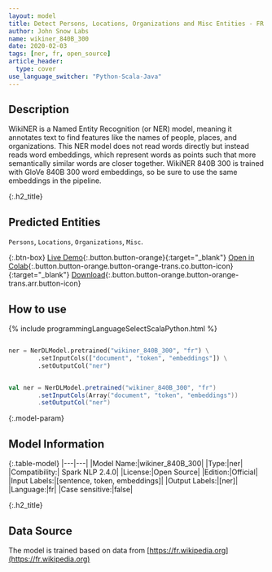 ```yaml
---
layout: model
title: Detect Persons, Locations, Organizations and Misc Entities - FR (WikiNER 840B 300)
author: John Snow Labs
name: wikiner_840B_300
date: 2020-02-03
tags: [ner, fr, open_source]
article_header:
  type: cover
use_language_switcher: "Python-Scala-Java"
---
```


## Description
WikiNER is a Named Entity Recognition (or NER) model, meaning it annotates text to find features like the names of people, places, and organizations. This NER model does not read words directly but instead reads word embeddings, which represent words as points such that more semantically similar words are closer together. WikiNER 840B 300 is trained with GloVe 840B 300 word embeddings, so be sure to use the same embeddings in the pipeline.


{:.h2_title}
## Predicted Entities 
``Persons``, ``Locations``, ``Organizations``, ``Misc``.



{:.btn-box}
[Live Demo](https://demo.johnsnowlabs.com/public/NER_FR){:.button.button-orange}{:target="_blank"}
[Open in Colab](https://colab.research.google.com/github/JohnSnowLabs/spark-nlp-workshop/blob/master/tutorials/streamlit_notebooks/NER_FR.ipynb){:.button.button-orange.button-orange-trans.co.button-icon}{:target="_blank"}
[Download](https://s3.amazonaws.com/auxdata.johnsnowlabs.com/public/models/wikiner_840B_300_fr_2.4.0_2.4_1579699913554.zip){:.button.button-orange.button-orange-trans.arr.button-icon}

## How to use 

<div class="tabs-box" markdown="1">

{% include programmingLanguageSelectScalaPython.html %}

```python

ner = NerDLModel.pretrained("wikiner_840B_300", "fr") \
        .setInputCols(["document", "token", "embeddings"]) \
        .setOutputCol("ner")
```

```scala

val ner = NerDLModel.pretrained("wikiner_840B_300", "fr")
        .setInputCols(Array("document", "token", "embeddings"))
        .setOutputCol("ner")
```

</div>

{:.model-param}
## Model Information

{:.table-model}
|---|---|
|Model Name:|wikiner_840B_300|
|Type:|ner|
|Compatibility:| Spark NLP 2.4.0|
|License:|Open Source|
|Edition:|Official|
|Input Labels:|[sentence, token, embeddings]|
|Output Labels:|[ner]|
|Language:|fr|
|Case sensitive:|false|


{:.h2_title}
## Data Source
The model is trained based on data from [https://fr.wikipedia.org](https://fr.wikipedia.org)